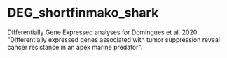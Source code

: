 # DEG_shortfinmako_shark
Differentially Gene Expressed analyses for Domingues et al. 2020 "Differentially expressed genes associated with tumor suppression reveal cancer resistance in an apex marine predator".

